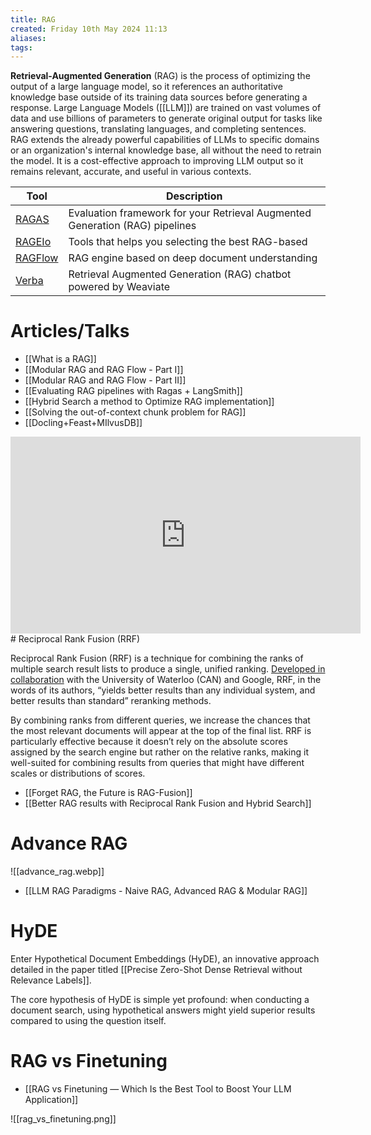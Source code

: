 ```yaml
---
title: RAG
created: Friday 10th May 2024 11:13
aliases: 
tags:
---
```

**Retrieval-Augmented Generation** (RAG) is the process of optimizing the output of a large language model, so it references an authoritative knowledge base outside of its training data sources before generating a response. Large Language Models ([[LLM]]) are trained on vast volumes of data and use billions of parameters to generate original output for tasks like answering questions, translating languages, and completing sentences. RAG extends the already powerful capabilities of LLMs to specific domains or an organization's internal knowledge base, all without the need to retrain the model. It is a cost-effective approach to improving LLM output so it remains relevant, accurate, and useful in various contexts.

| Tool                                                                | Description                                                                  |
| ------------------------------------------------------------------- | ---------------------------------------------------------------------------- |
| [RAGAS](https://github.com/explodinggradients/ragas)                | Evaluation framework for your Retrieval Augmented Generation (RAG) pipelines |
| [RAGEIo](https://github.com/zetaalphavector/RAGElo)                 | Tools that helps you selecting the best RAG-based                            |
| [RAGFlow](https://github.com/infiniflow/ragflow?tab=readme-ov-file) | RAG engine based on deep document understanding                              |
| [Verba](https://github.com/weaviate/Verba)                          | Retrieval Augmented Generation (RAG) chatbot powered by Weaviate             |
# Articles/Talks

- [[What is a RAG]]
- [[Modular RAG and RAG Flow - Part Ⅰ]]
- [[Modular RAG and RAG Flow - Part II]]
- [[Evaluating RAG pipelines with Ragas + LangSmith]]
- [[Hybrid Search a method to Optimize RAG implementation]]
- [[Solving the out-of-context chunk problem for RAG]]
- [[Docling+Feast+MIlvusDB]]

<iframe width="560" height="315" src="https://www.youtube.com/embed/aQ4yQXeB1Ss?si=eEbachbYQIgSClU1" title="YouTube video player" frameborder="0" allow="accelerometer; autoplay; clipboard-write; encrypted-media; gyroscope; picture-in-picture; web-share" referrerpolicy="strict-origin-when-cross-origin" allowfullscreen></iframe>
# Reciprocal Rank Fusion (RRF)

Reciprocal Rank Fusion (RRF) is a technique for combining the ranks of multiple search result lists to produce a single, unified ranking. [Developed in collaboration](https://archive.ph/o/l4PZV/https://plg.uwaterloo.ca/~gvcormac/cormacksigir09-rrf.pdf) with the University of Waterloo (CAN) and Google, RRF, in the words of its authors, “yields better results than any individual system, and better results than standard” reranking methods.

By combining ranks from different queries, we increase the chances that the most relevant documents will appear at the top of the final list. RRF is particularly effective because it doesn’t rely on the absolute scores assigned by the search engine but rather on the relative ranks, making it well-suited for combining results from queries that might have different scales or distributions of scores.

- [[Forget RAG, the Future is RAG-Fusion]]
- [[Better RAG results with Reciprocal Rank Fusion and Hybrid Search]]
# Advance  RAG

![[advance_rag.webp]]

- [[LLM RAG Paradigms - Naive RAG, Advanced RAG & Modular RAG]]
# HyDE

Enter Hypothetical Document Embeddings (HyDE), an innovative approach detailed in the paper titled [[Precise Zero-Shot Dense Retrieval without Relevance Labels]].

The core hypothesis of HyDE is simple yet profound: when conducting a document search, using hypothetical answers might yield superior results compared to using the question itself.

# RAG vs Finetuning

- [[RAG vs Finetuning — Which Is the Best Tool to Boost Your LLM Application]]

![[rag_vs_finetuning.png]]
 